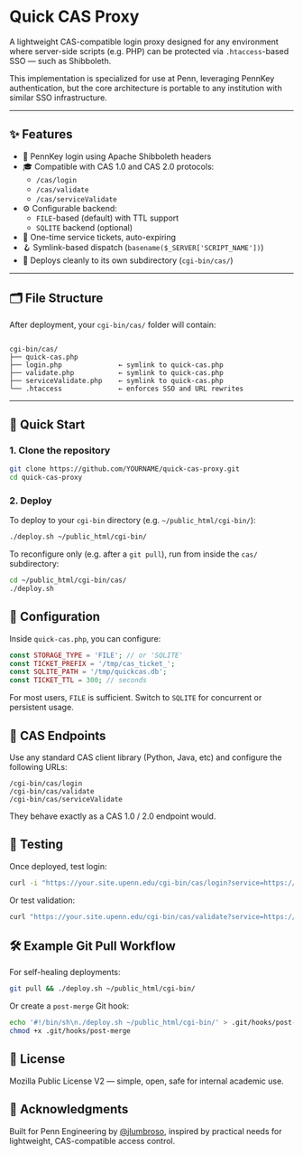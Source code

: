 # Quick CAS Proxy

A lightweight CAS-compatible login proxy designed for any environment where server-side scripts (e.g. PHP) can be protected via `.htaccess`-based SSO — such as Shibboleth.

This implementation is specialized for use at Penn, leveraging PennKey authentication, but the core architecture is portable to any institution with similar SSO infrastructure.

---

## ✨ Features

- 🔐 PennKey login using Apache Shibboleth headers
- 🎓 Compatible with CAS 1.0 and CAS 2.0 protocols:
  - `/cas/login`
  - `/cas/validate`
  - `/cas/serviceValidate`
- ⚙️ Configurable backend:
  - `FILE`-based (default) with TTL support
  - `SQLITE` backend (optional)
- 🪪 One-time service tickets, auto-expiring
- 🪝 Symlink-based dispatch (`basename($_SERVER['SCRIPT_NAME'])`)
- 📁 Deploys cleanly to its own subdirectory (`cgi-bin/cas/`)

---

## 🗂 File Structure

After deployment, your `cgi-bin/cas/` folder will contain:

```

cgi-bin/cas/
├── quick-cas.php
├── login.php              ← symlink to quick-cas.php
├── validate.php           ← symlink to quick-cas.php
├── serviceValidate.php    ← symlink to quick-cas.php
└── .htaccess              ← enforces SSO and URL rewrites

````

---

## 🚀 Quick Start

### 1. Clone the repository

```bash
git clone https://github.com/YOURNAME/quick-cas-proxy.git
cd quick-cas-proxy
````

### 2. Deploy

To deploy to your `cgi-bin` directory (e.g. `~/public_html/cgi-bin/`):

```bash
./deploy.sh ~/public_html/cgi-bin/
```

To reconfigure only (e.g. after a `git pull`), run from inside the `cas/` subdirectory:

```bash
cd ~/public_html/cgi-bin/cas/
./deploy.sh
```

## 🔧 Configuration

Inside `quick-cas.php`, you can configure:

```php
const STORAGE_TYPE = 'FILE'; // or 'SQLITE'
const TICKET_PREFIX = '/tmp/cas_ticket_';
const SQLITE_PATH = '/tmp/quickcas.db';
const TICKET_TTL = 300; // seconds
```

For most users, `FILE` is sufficient. Switch to `SQLITE` for concurrent or persistent usage.

## 📡 CAS Endpoints

Use any standard CAS client library (Python, Java, etc) and configure the following URLs:

```
/cgi-bin/cas/login
/cgi-bin/cas/validate
/cgi-bin/cas/serviceValidate
```

They behave exactly as a CAS 1.0 / 2.0 endpoint would.

## 🧪 Testing

Once deployed, test login:

```bash
curl -i "https://your.site.upenn.edu/cgi-bin/cas/login?service=https://example.com"
```

Or test validation:

```bash
curl "https://your.site.upenn.edu/cgi-bin/cas/validate?service=https://example.com&ticket=ST-12345"
```

## 🛠 Example Git Pull Workflow

For self-healing deployments:

```bash
git pull && ./deploy.sh ~/public_html/cgi-bin/
```

Or create a `post-merge` Git hook:

```bash
echo '#!/bin/sh\n./deploy.sh ~/public_html/cgi-bin/' > .git/hooks/post-merge
chmod +x .git/hooks/post-merge
```

## 📜 License

Mozilla Public License V2 — simple, open, safe for internal academic use.

## 🙏 Acknowledgments

Built for Penn Engineering by [@jlumbroso](https://github.com/jlumbroso), inspired by practical needs for lightweight, CAS-compatible access control.
